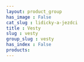 ```yaml
---
layout: product_group
has_image : False
cat_slug : lidicky-a-jezdci
title : Vesty
slug : vesty
group_slug : vesty
has_index : False
products:
---
```


